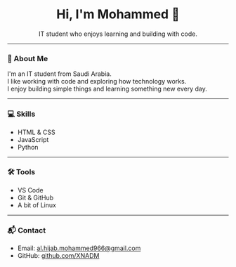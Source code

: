 <h1 align="center">Hi, I'm Mohammed 👋</h1>
<p align="center">IT student who enjoys learning and building with code.</p>

---

### 🧾 About Me
I'm an IT student from Saudi Arabia.  
I like working with code and exploring how technology works.  
I enjoy building simple things and learning something new every day.

---

### 💻 Skills
- HTML & CSS
- JavaScript
- Python

---

### 🛠️ Tools
- VS Code
- Git & GitHub
- A bit of Linux

---

### 📬 Contact
- Email: al.hijab.mohammed966@gmail.com
- GitHub: [github.com/XNADM](https://github.com/XNADM)
